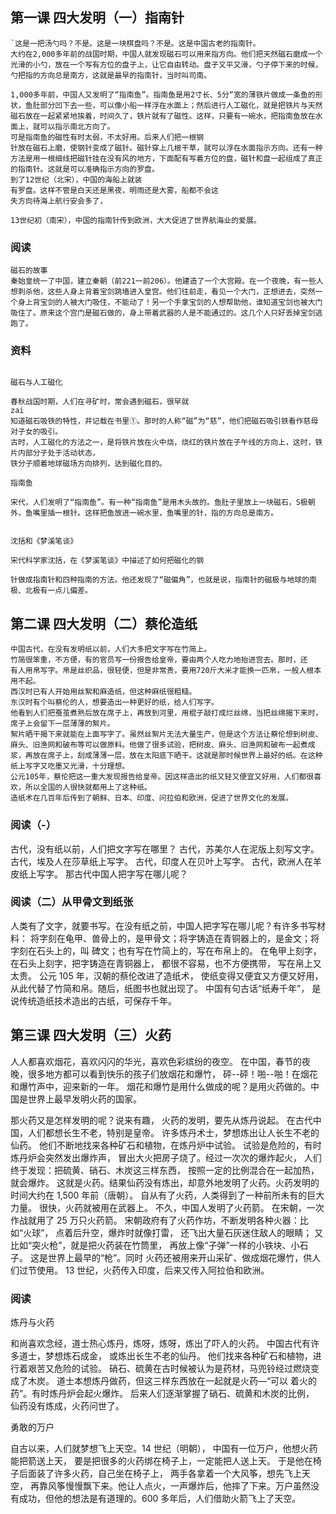 ## 第一课 四大发明（一）指南针

```
`这是一把汤勺吗？不是。这是一块棋盘吗？不是。这是中国古老的指南针。
大约在2,000多年前的战国时期，中国人就发现磁石可以用来指方向。他们把天然磁石磨成一个光滑的小勺，放在一个写有方位的盘子上，让它自由转动。盘子又平又滑，勺子停下来的时候，勺把指的方向总是南方，这就是最早的指南针，当时叫司南。

1,000多年前，中国人又发明了“指南鱼”。指南鱼是用2寸长、5分“宽的薄铁片做成一条鱼的形状，鱼肚部分凹下去一些，可以像小船一样浮在水面上；然后进行人工磁化，就是把铁片与天然磁石放在一起紧紧地挨着，时间久了，铁片就有了磁性。这样，只要有一碗水，把指南鱼放在水面上，就可以指示南北方向了。
可是指南鱼的磁性有时太弱，不太好用。后来人们把一根钢
针放在磁石上磨，使钢针变成了磁针。磁针穿上几根干草，就可以浮在水面指示方向。还有一种方法是用一根细线把磁针挂在没有风的地方，下面配有写着方位的盘，磁针和盘一起组成了真正的指南针。这就是可以准确指示方向的罗盘。
到了12世纪（北宋），中国的海船上就装
有罗盘。这样不管是白天还是黑夜，明雨还是大雾，船都不会这
失方向待海上航行安会多了，

13世纪初（南宋），中国的指南针传到欧洲，大大促进了世界航海业的爱展。
```

### 阅读

```
磁石的故事
秦始皇统一了中国，建立秦朝（前221一前206）。他建造了一个大宫殿。在一个夜晚，有一些人想刺杀他，这些人身上背着宝剑跳墙进入皇宫。他们往前走，看见一个大门，正想进去，突然一个身上背宝剑的人被大门吸住，不能动了！另一个手拿宝剑的人想帮助他，谁知道宝剑也被大门吸住了。原来这个宫门是磁石做的，身上带着武器的人是不能通过的。这几个人只好丢掉宝剑逃跑了。
```

### 资料

```

磁石与人工磁化

春秋战国时期，人们在寻矿时，常会遇到磁石，很早就
zai
知道磁石吸铁的特性，并记载在书里①。那时的人称“磁”为“慈”，他们把磁石吸引铁看作慈母对子女的吸引。
古时，人工磁化的方法之一，是将铁片放在火中烧，烧红的铁片放在子午线的方向上，这时，铁片内部分子处于活动状态，
铁分子顺着地球磁场方向排列，达到磁化目的。
```

```
指南鱼

宋代，人们发明了“指南鱼”。有一种“指南鱼”是用木头故的。鱼肚子里放上一块磁石，S极朝外，鱼嘴里插一根针。这样把鱼放进一碗水里，鱼嘴里的针，指的方向总是南方。
```

```

沈括和《梦溪笔谈》

宋代科学家沈括，在《梦溪笔谈》中描述了如何把磁化的钢

针做成指南针和四种指南的方法。他还发现了“磁偏角”，也就是说，指南针的磁极与地球的南极、北极有一点儿偏差。
```

## 第二课 四大发明（二）蔡伦造纸

```
中国古代，在没有发明纸以前，人们大多把文字写在竹简上。
竹简很笨重，不方便，有的官员写一份报告给皇帝，要由两个人吃力地抬进宫去。那时，还
有人用帛写字。帛是丝织品，很轻便，但是非常贵，要用720斤大米才能换一匹帛，一般人根本用不起。
西汉时已有人开始用丝絮和麻造纸，但这种麻纸很粗糙。
东汉时有个叫蔡伦的人，想要造出一种更好的纸，给人们写字。
他看到人们把蚕茧煮熟后放在席子上，再放到河里，用棍子敲打成烂丝绵，当把丝绵揭下来时，席子上会留下一层薄薄的絮片。
絮片晒干揭下来就能在上面写字了。虽然丝絮片无法大量生产，但是这个方法让蔡伦想到树皮、麻头、旧渔网和破布等可以做原料。他做了很多试验，把树皮、麻头、旧渔网和破布一起煮成浆，再放在席子上，刮成薄薄一层，放在太阳底下晒干。这就是那时候世界上最好的纸。在这种纸上写字又吃墨又光滑，十分理想。
公元105年，蔡伦把这一重大发现报告给皇帝。因这样造出的纸又轻又便宜又好用，人们都很喜欢，所以全国的人很快就都用上了这种纸。
造纸术在几百年后传到了朝鲜、日本、印度、问拉伯和欧洲，促进了世界文化的发展。
```

### 阅读（-）

古代，没有纸以前，人们把文字写在哪里？
古代，苏美尔人在泥版上刻写文字。
古代，埃及人在莎草纸上写字。
古代，印度人在贝叶上写字。
古代，欧洲人在羊皮纸上写字。
那古代中国人把字写在哪儿呢？

### 阅读（二）从甲骨文到纸张

人类有了文字，就要书写。在没有纸之前，中国人把字写在哪儿呢？有许多书写材料：
将字刻在龟甲、兽骨上的，是甲骨文；将字铸造在青铜器上的，是金文；将字刻在石头上的，叫
碑文；也有写在竹简上的，写在布帛上的。
在龟甲上刻字，在石头上刻字，把字铸造在青铜器上，
都很不容易，也不方便携带，
写在帛上又太贵。
公元 105 年，汉朝的蔡伦改进了造纸术，
使纸变得又便宜又方便又好用，
从此代替了竹简和帛。随后，纸图书也就出现了。
中国有句古话“纸寿千年”，
是说传统造纸技术造出的古纸，可保存千年。

## 第三课 四大发明（三）火药

人人都喜欢烟花，喜欢闪闪的华光，喜欢色彩缤纷的夜空。
在中国，春节的夜晚，很多地方都可以看到快乐的孩子们放烟花和爆竹，
砰--砰！啪--啪！在烟花和爆竹声中，迎来新的一年。
烟花和爆竹是用什么做成的呢？是用火药做的。中国是世界上最早发明火药的国家。

那火药又是怎样发明的呢？说来有趣，
火药的发明，要先从炼丹说起。
在古代中国，人们都想长生不老，特别是皇帝。
许多炼丹术士，梦想炼出让人长生不老的仙药。
他们不断地找来各种矿石和植物，在炼丹炉中试验。
试验是危险的，有时炼丹炉会突然发出爆炸声，
冒出大火把房子烧了。经过一次次的爆炸起火，
人们终于发现：把硫黄、硝石、木炭这三样东西，
按照一定的比例混合在一起加热，就会爆炸。
这就是火药。结果仙药没有炼出，却意外地发明了火药。火药发明的时间大约在 1,500 年前（唐朝）。
自从有了火药，人类得到了一种前所未有的巨大力量。
很快，火药就被用在武器上。
不久，中国人发明了火药箭。
在宋朝，一次作战就用了 25 万只火药箭。
宋朝政府有了火药作坊，不断发明各种火器：比如“火球”，
点着后升空，爆炸时就像打雷，
还飞出大量石灰迷住敌人的眼睛；
又比如“突火枪”，就是把火药装在竹筒里，
再放上像“子弹”一样的小铁块、小石子。
这是世界上最早的“枪”。同时
火药还被用来开山采矿、做成烟花爆竹，供人们过节使用。
13 世纪，火药传入印度，后来又传入阿拉伯和欧洲。

### 阅读

炼丹与火药

和尚喜欢念经，道士热心炼丹，炼呀，炼呀，炼出了吓人的火药。
中国古代有许多道士，梦想炼石成金，
或炼出长生不老的仙丹。
他们找来各种矿石和植物，进行着艰苦又危险的试验。
硝石、硫黄在古时候被认为是药材，马兜铃经过燃烧变成了木炭。
道士本想炼丹做药，但这三样东西放在一起就是火药—“可以
着火的药”。有时炼丹炉会起火爆炸。
后来人们逐渐掌握了硝石、硫黄和木炭的比例，
仙药没有炼成，火药问世了。

勇敢的万户

自古以来，人们就梦想飞上天空。14 世纪（明朝），
中国有一位万户，他想火药能把箭送上天，
要是把很多的火药绑在椅子上，一定能把人送上天。
于是他在椅子后面装了许多火药，自己坐在椅子上，
两手各拿着一个大风筝，想先飞上天空，
再靠风筝慢慢飘下来。他让人点火，一声爆炸后，他摔了下来。万户虽然没有成功，但他的想法是有道理的。600 多年后，人们借助火箭飞上了天空。
